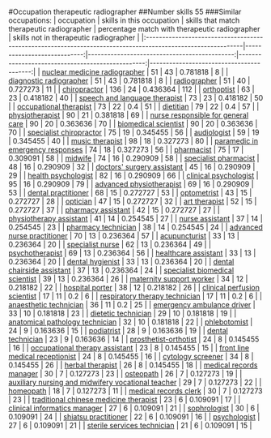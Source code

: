 #Occupation therapeutic radiographer
##Number skills 55
###Similar occupations:
| occupation                                                                                                  |   skills in this occupation |   skills that match therapeutic radiographer |   percentage match with therapeutic radiographer |   skills not in therapeutic radiographer |
|:------------------------------------------------------------------------------------------------------------|----------------------------:|---------------------------------------------:|-------------------------------------------------:|-----------------------------------------:|
| [nuclear medicine radiographer](nuclear_medicine_radiographer.md)                                           |                          51 |                                           43 |                                         0.781818 |                                        8 |
| [diagnostic radiographer](diagnostic_radiographer.md)                                                       |                          51 |                                           43 |                                         0.781818 |                                        8 |
| [radiographer](radiographer.md)                                                                             |                          51 |                                           40 |                                         0.727273 |                                       11 |
| [chiropractor](chiropractor.md)                                                                             |                         136 |                                           24 |                                         0.436364 |                                      112 |
| [orthoptist](orthoptist.md)                                                                                 |                          63 |                                           23 |                                         0.418182 |                                       40 |
| [speech and language therapist](speech_and_language_therapist.md)                                           |                          73 |                                           23 |                                         0.418182 |                                       50 |
| [occupational therapist](occupational_therapist.md)                                                         |                          73 |                                           22 |                                         0.4      |                                       51 |
| [dietitian](dietitian.md)                                                                                   |                          79 |                                           22 |                                         0.4      |                                       57 |
| [physiotherapist](physiotherapist.md)                                                                       |                          90 |                                           21 |                                         0.381818 |                                       69 |
| [nurse responsible for general care](nurse_responsible_for_general_care.md)                                 |                          90 |                                           20 |                                         0.363636 |                                       70 |
| [biomedical scientist](biomedical_scientist.md)                                                             |                          90 |                                           20 |                                         0.363636 |                                       70 |
| [specialist chiropractor](specialist_chiropractor.md)                                                       |                          75 |                                           19 |                                         0.345455 |                                       56 |
| [audiologist](audiologist.md)                                                                               |                          59 |                                           19 |                                         0.345455 |                                       40 |
| [music therapist](music_therapist.md)                                                                       |                          98 |                                           18 |                                         0.327273 |                                       80 |
| [paramedic in emergency responses](paramedic_in_emergency_responses.md)                                     |                          74 |                                           18 |                                         0.327273 |                                       56 |
| [pharmacist](pharmacist.md)                                                                                 |                          75 |                                           17 |                                         0.309091 |                                       58 |
| [midwife](midwife.md)                                                                                       |                          74 |                                           16 |                                         0.290909 |                                       58 |
| [specialist pharmacist](specialist_pharmacist.md)                                                           |                          48 |                                           16 |                                         0.290909 |                                       32 |
| [doctors' surgery assistant](doctors'_surgery_assistant.md)                                                 |                          45 |                                           16 |                                         0.290909 |                                       29 |
| [health psychologist](health_psychologist.md)                                                               |                          82 |                                           16 |                                         0.290909 |                                       66 |
| [clinical psychologist](clinical_psychologist.md)                                                           |                          95 |                                           16 |                                         0.290909 |                                       79 |
| [advanced physiotherapist](advanced_physiotherapist.md)                                                     |                          69 |                                           16 |                                         0.290909 |                                       53 |
| [dental practitioner](dental_practitioner.md)                                                               |                          68 |                                           15 |                                         0.272727 |                                       53 |
| [optometrist](optometrist.md)                                                                               |                          43 |                                           15 |                                         0.272727 |                                       28 |
| [optician](optician.md)                                                                                     |                          47 |                                           15 |                                         0.272727 |                                       32 |
| [art therapist](art_therapist.md)                                                                           |                          52 |                                           15 |                                         0.272727 |                                       37 |
| [pharmacy assistant](pharmacy_assistant.md)                                                                 |                          42 |                                           15 |                                         0.272727 |                                       27 |
| [physiotherapy assistant](physiotherapy_assistant.md)                                                       |                          41 |                                           14 |                                         0.254545 |                                       27 |
| [nurse assistant](nurse_assistant.md)                                                                       |                          37 |                                           14 |                                         0.254545 |                                       23 |
| [pharmacy technician](pharmacy_technician.md)                                                               |                          38 |                                           14 |                                         0.254545 |                                       24 |
| [advanced nurse practitioner](advanced_nurse_practitioner.md)                                               |                          70 |                                           13 |                                         0.236364 |                                       57 |
| [acupuncturist](acupuncturist.md)                                                                           |                          33 |                                           13 |                                         0.236364 |                                       20 |
| [specialist nurse](specialist_nurse.md)                                                                     |                          62 |                                           13 |                                         0.236364 |                                       49 |
| [psychotherapist](psychotherapist.md)                                                                       |                          69 |                                           13 |                                         0.236364 |                                       56 |
| [healthcare assistant](healthcare_assistant.md)                                                             |                          33 |                                           13 |                                         0.236364 |                                       20 |
| [dental hygienist](dental_hygienist.md)                                                                     |                          33 |                                           13 |                                         0.236364 |                                       20 |
| [dental chairside assistant](dental_chairside_assistant.md)                                                 |                          37 |                                           13 |                                         0.236364 |                                       24 |
| [specialist biomedical scientist](specialist_biomedical_scientist.md)                                       |                          39 |                                           13 |                                         0.236364 |                                       26 |
| [maternity support worker](maternity_support_worker.md)                                                     |                          34 |                                           12 |                                         0.218182 |                                       22 |
| [hospital porter](hospital_porter.md)                                                                       |                          38 |                                           12 |                                         0.218182 |                                       26 |
| [clinical perfusion scientist](clinical_perfusion_scientist.md)                                             |                          17 |                                           11 |                                         0.2      |                                        6 |
| [respiratory therapy technician](respiratory_therapy_technician.md)                                         |                          17 |                                           11 |                                         0.2      |                                        6 |
| [anaesthetic technician](anaesthetic_technician.md)                                                         |                          36 |                                           11 |                                         0.2      |                                       25 |
| [emergency ambulance driver](emergency_ambulance_driver.md)                                                 |                          33 |                                           10 |                                         0.181818 |                                       23 |
| [dietetic technician](dietetic_technician.md)                                                               |                          29 |                                           10 |                                         0.181818 |                                       19 |
| [anatomical pathology technician](anatomical_pathology_technician.md)                                       |                          32 |                                           10 |                                         0.181818 |                                       22 |
| [phlebotomist](phlebotomist.md)                                                                             |                          24 |                                            9 |                                         0.163636 |                                       15 |
| [podiatrist](podiatrist.md)                                                                                 |                          28 |                                            9 |                                         0.163636 |                                       19 |
| [dental technician](dental_technician.md)                                                                   |                          23 |                                            9 |                                         0.163636 |                                       14 |
| [prosthetist-orthotist](prosthetist-orthotist.md)                                                           |                          24 |                                            8 |                                         0.145455 |                                       16 |
| [occupational therapy assistant](occupational_therapy_assistant.md)                                         |                          23 |                                            8 |                                         0.145455 |                                       15 |
| [front line medical receptionist](front_line_medical_receptionist.md)                                       |                          24 |                                            8 |                                         0.145455 |                                       16 |
| [cytology screener](cytology_screener.md)                                                                   |                          34 |                                            8 |                                         0.145455 |                                       26 |
| [herbal therapist](herbal_therapist.md)                                                                     |                          26 |                                            8 |                                         0.145455 |                                       18 |
| [medical records manager](medical_records_manager.md)                                                       |                          30 |                                            7 |                                         0.127273 |                                       23 |
| [osteopath](osteopath.md)                                                                                   |                          26 |                                            7 |                                         0.127273 |                                       19 |
| [auxiliary nursing and midwifery vocational teacher](auxiliary_nursing_and_midwifery_vocational_teacher.md) |                          29 |                                            7 |                                         0.127273 |                                       22 |
| [homeopath](homeopath.md)                                                                                   |                          18 |                                            7 |                                         0.127273 |                                       11 |
| [medical records clerk](medical_records_clerk.md)                                                           |                          30 |                                            7 |                                         0.127273 |                                       23 |
| [traditional chinese medicine therapist](traditional_chinese_medicine_therapist.md)                         |                          23 |                                            6 |                                         0.109091 |                                       17 |
| [clinical informatics manager](clinical_informatics_manager.md)                                             |                          27 |                                            6 |                                         0.109091 |                                       21 |
| [sophrologist](sophrologist.md)                                                                             |                          30 |                                            6 |                                         0.109091 |                                       24 |
| [shiatsu practitioner](shiatsu_practitioner.md)                                                             |                          22 |                                            6 |                                         0.109091 |                                       16 |
| [psychologist](psychologist.md)                                                                             |                          27 |                                            6 |                                         0.109091 |                                       21 |
| [sterile services technician](sterile_services_technician.md)                                               |                          21 |                                            6 |                                         0.109091 |                                       15 |
